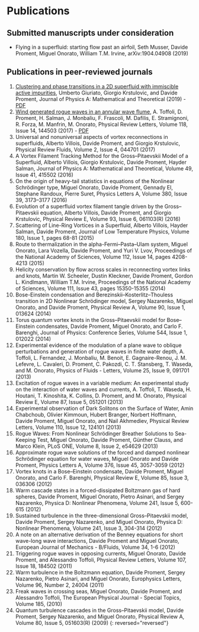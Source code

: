 # Publications

## Submitted manuscripts under consideration
- Flying in a superfluid: starting flow past an airfoil, Seth Musser, Davide Proment, Miguel Onorato, William T.M. Irvine, arXiv:1904.04908 (2019)

## Publications in peer-reviewed journals
1. [Clustering and phase transitions in a 2D superfluid with immiscible active impurities](https://doi.org/10.1088/1751-8121/ab2607), Umberto Giuriato, Giorgio Krstulovic, and Davide Proment, Journal of Physics A: Mathematical and Theoretical (2019) - [PDF](https://iopscience.iop.org/article/10.1088/1751-8121/ab2607/pdf)
0. [Wind generated rogue waves in an annular wave flume](https://doi.org/10.1103/PhysRevLett.118.144503), A. Toffoli, D. Proment, H. Salman, J. Monbaliu, F. Frascoli, M. Dafilis, E. Stramignoni, R. Forza, M. Manfrin, M. Onorato, Physical Review Letters, Volume 118, Issue 14, 144503 (2017) - [PDF](./static/PhysRevLett.118.144503.pdf)
0. Universal and nonuniversal aspects of vortex reconnections in superfluids, Alberto Villois, Davide Proment, and Giorgio Krstulovic, Physical Review Fluids, Volume 2, Issue 4, 044701 (2017)
0. A Vortex Filament Tracking Method for the Gross–Pitaevskii Model of a Superfluid, Alberto Villois, Giorgio Krstulovic, Davide Proment, Hayder Salman, Journal of Physics A: Mathematical and Theoretical, Volume 49, Issue 41, 415502 (2016)
0. On the origin of heavy-tail statistics in equations of the Nonlinear Schrödinger type, Miguel Onorato, Davide Proment, Gennady El, Stephane Randoux, Pierre Suret, Physics Letters A, Volume 380, Issue 39, 3173–3177 (2016)
0. Evolution of a superfluid vortex filament tangle driven by the Gross–Pitaevskii equation, Alberto Villois, Davide Proment, and Giorgio Krstulovic, Physical Review E, Volume 93, Issue 6, 061103(R) (2016)
0. Scattering of Line-Ring Vortices in a Superfluid, Alberto Villois, Hayder Salman, Davide Proment, Journal of Low Temperature Physics, Volume 180, Issue 1, pages 68-81 (2015)
0. Route to thermalization in the alpha-Fermi–Pasta–Ulam system, Miguel Onorato, Lara Vozella, Davide Proment, and Yuri V. Lvov, Proceedings of the National Academy of Sciences, Volume 112, Issue 14, pages 4208-4213 (2015)
0. Helicity conservation by flow across scales in reconnecting vortex links and knots, Martin W. Scheeler, Dustin Kleckner, Davide Proment, Gordon L. Kindlmann, William T.M. Irvine, Proceedings of the National Academy of Sciences, Volume 111, Issue 43, pages 15350-15355 (2014)
0. Bose-Einstein condensation and Berezinskii–Kosterlitz–Thouless transition in 2D Nonlinear Schrödinger model, Sergey Nazarenko, Miguel Onorato, and Davide Proment, Physical Review A, Volume 90, Issue 1, 013624 (2014)
0. Torus quantum vortex knots in the Gross–Pitaevskii model for Bose–Einstein condensates, Davide Proment, Miguel Onorato, and Carlo F. Barenghi, Journal of Physics: Conference Series, Volume 544, Issue 1, 012022 (2014)
0. Experimental evidence of the modulation of a plane wave to oblique perturbations and generation of rogue waves in finite water depth, A. Toffoli, L. Fernandez, J. Monbaliu, M. Benoit, E. Gagnaire-Renou, J. M. Lefevre, L. Cavaleri, D. Proment, C. Pakozdi, C. T. Stansberg, T. Waseda, and M. Onorato, Physics of Fluids - Letters, Volume 25, Issue 9, 091701 (2013)
0. Excitation of rogue waves in a variable medium: An experimental study on the interaction of water waves and currents, A. Toffoli, T. Waseda, H. Houtani, T. Kinoshita, K. Collins, D. Proment, and M. Onorato, Physical Review E, Volume 87, Issue 5, 051201 (2013)
0. Experimental observation of Dark Solitons on the Surface of Water, Amin Chabchoub, Olivier Kimmoun, Hubert Branger, Norbert Hoffmann, Davide Proment, Miguel Onorato, and Nail Akhmediev, Physical Review Letters, Volume 110, Issue 12, 124101 (2013)
0. Rogue Waves: From Nonlinear Schrödinger Breather Solutions to Sea-Keeping Test, Miguel Onorato, Davide Proment, Günther Clauss, and Marco Klein, PLoS ONE, Volume 8, Issue 2, e54629 (2013)
0. Approximate rogue wave solutions of the forced and damped nonlinear Schrödinger equation for water waves, Miguel Onorato and Davide Proment, Physics Letters A, Volume 376, Issue 45, 3057-3059 (2012)
0. Vortex knots in a Bose–Einstein condensate, Davide Proment, Miguel Onorato, and Carlo F. Barenghi, Physical Review E, Volume 85, Issue 3, 036306 (2012)
0. Warm cascade states in a forced-dissipated Boltzmann gas of hard spheres, Davide Proment, Miguel Onorato, Pietro Asinari, and Sergey Nazarenko, Physica D: Nonlinear Phenomena, Volume 241, Issue 5, 600-615 (2012)
0. Sustained turbulence in the three-dimensional Gross–Pitaevskii model, Davide Proment, Sergey Nazarenko, and Miguel Onorato, Physica D: Nonlinear Phenomena, Volume 241, Issue 3, 304-314 (2012)
0. A note on an alternative derivation of the Benney equations for short wave-long wave interactions, Davide Proment and Miguel Onorato, European Journal of Mechanics - B/Fluids, Volume 34, 1-6 (2012)
0. Triggering rogue waves in opposing currents, Miguel Onorato, Davide Proment, and Alessandro Toffoli, Physical Review Letters, Volume 107, Issue 18, 184502 (2011)
0. Warm turbulence in the Boltzmann equation, Davide Proment, Sergey Nazarenko, Pietro Asinari, and Miguel Onorato, Europhysics Letters, Volume 96, Number 2, 24004 (2011)
0. Freak waves in crossing seas, Miguel Onorato, Davide Proment, and Alessandro Toffoli, The European Physical Journal - Special Topics, Volume 185, (2010)
0. Quantum turbulence cascades in the Gross–Pitaevskii model, Davide Proment, Sergey Nazarenko, and Miguel Onorato, Physical Review A, Volume 80, Issue 5, 051603(R) (2009)
{: reversed="reversed"}
